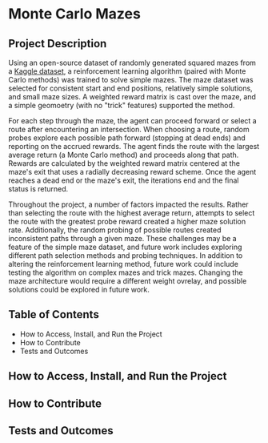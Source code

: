 # Monte Carlo Mazes

## Project Description

Using an open-source dataset of randomly generated squared mazes from a [Kaggle dataset](https://www.kaggle.com/datasets/emadehsan/rectangular-maze-kruskals-spanning-tree-algorithm/code), a reinforcement learning algorithm (paired with Monte Carlo methods) was trained to solve simple mazes. The maze dataset was selected for consistent start and end positions, relatively simple solutions, and small maze sizes. A weighted reward matrix is cast over the maze, and a simple geomoetry (with no "trick" features) supported the method. 

For each step through the maze, the agent can proceed forward or select a route after encountering an intersection. When choosing a route, random probes explore each possible path forward (stopping at dead ends) and reporting on the accrued rewards. The agent finds the route with the largest average return (a Monte Carlo method) and proceeds along that path. Rewards are calculated by the weighted reward matrix centered at the maze's exit that uses a radially decreasing reward scheme. Once the agent reaches a dead end or the maze's exit, the iterations end and the final status is returned.

Throughout the project, a number of factors impacted the results. Rather than selecting the route with the highest average return, attempts to select the route with the greatest probe reward created a higher maze solution rate. Additionally, the random probing of possible routes created inconsistent paths through a given maze. These challenges may be a feature of the simple maze dataset, and future work includes exploring different path selection methods and probing techniques. In addition to altering the reinforcement learning method, future work could include testing the algorithm on complex mazes and trick mazes. Changing the maze architecture would require a different weight ovrelay, and possible solutions could be explored in future work.

## Table of Contents

* How to Access, Install, and Run the Project
* How to Contribute
* Tests and Outcomes

## How to Access, Install, and Run the Project



## How to Contribute



## Tests and Outcomes

